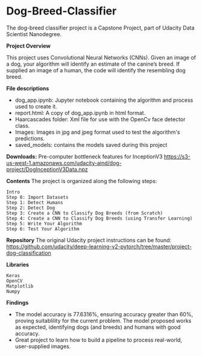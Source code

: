 # Dog-Breed-Classifier
The dog-breed classifier project is a Capstone Project, part of Udacity Data Scientist Nanodegree. 

**Project Overview**

This project uses Convolutional Neural Networks (CNNs). Given an image of a dog, your algorithm will identify an estimate of the canine’s breed. If supplied an image of a human, the code will identify the resembling dog breed.

**File descriptions**
- dog_app.ipynb: Jupyter notebook containing the algorithm and process used to create it.
- report.html: A copy of dog_app.ipynb in html format.
- Haarcascades folder: Xml file for use with the OpenCv face detector class.
- Images: Images in jpg and jpeg format used to test the algorithm's predictions.
- saved_models: contains the models saved during this project

**Downloads:**
Pre-computer bottleneck features for InceptionV3
https://s3-us-west-1.amazonaws.com/udacity-aind/dog-project/DogInceptionV3Data.npz

**Contents**
The project is organized along the following steps:

    Intro
    Step 0: Import Datasets
    Step 1: Detect Humans
    Step 2: Detect Dog
    Step 3: Create a CNN to Classify Dog Breeds (from Scratch)
    Step 4: Create a CNN to Classify Dog Breeds (using Transfer Learning)
    Step 5: Write Your Algorithm
    Step 6: Test Your Algorithm

**Repository**
The original Udacity project instructions can be found:
https://github.com/udacity/deep-learning-v2-pytorch/tree/master/project-dog-classification

**Libraries**
```
Keras
OpenCV
Matplotlib
Numpy
```

**Findings**
* The model accuracy is 77.6316%, ensuring accuracy greater than 60%, proving suitablility for the current problem. The model proposed works as expected, identifying dogs (and breeds) and humans with good accuracy.
* Great project to learn how to build a pipeline to process real-world, user-supplied images.

